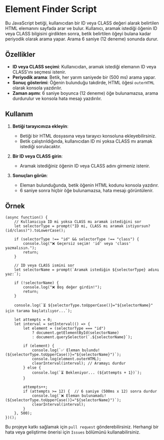 # Element Finder Script

Bu JavaScript betiği, kullanıcıdan bir ID veya CLASS değeri alarak belirtilen HTML elemanını sayfada arar ve bulur. Kullanıcı, aramak istediği öğenin ID veya CLASS bilgisini girdikten sonra, betik belirtilen öğeyi bulana kadar periyodik olarak arama yapar. Arama 6 saniye (12 deneme) sonunda durur.

## Özellikler

- **ID veya CLASS seçimi**: Kullanıcıdan, aramak istediği elemanın ID veya CLASS'ını seçmesi istenir.
- **Periyodik arama**: Betik, her yarım saniyede bir (500 ms) arama yapar.
- **Sonuç gösterimi**: Öğenin bulunduğu takdirde, HTML öğesi `outerHTML` olarak konsola yazdırılır.
- **Zaman aşımı**: 6 saniye boyunca (12 deneme) öğe bulunamazsa, arama durdurulur ve konsola hata mesajı yazdırılır.

## Kullanım

1. **Betiği tarayıcınıza ekleyin**:
    - Betiği bir HTML dosyasına veya tarayıcı konsoluna ekleyebilirsiniz.
    - Betik çalıştırıldığında, kullanıcıdan ID mi yoksa CLASS mı aramak istediği sorulacaktır.
    
2. **Bir ID veya CLASS girin**:
    - Aramak istediğiniz öğenin ID veya CLASS adını girmeniz istenir.
    
3. **Sonuçları görün**:
    - Eleman bulunduğunda, betik öğenin HTML kodunu konsola yazdırır.
    - 6 saniye sonra hiçbir öğe bulunamazsa, hata mesajı görüntülenir.

## Örnek

```
(async function() {
    // Kullanıcıya ID mi yoksa CLASS mı aramak istediğini sor
    let selectorType = prompt("ID mi, CLASS mı aramak istiyorsun? (id/class)").toLowerCase();

    if (selectorType !== "id" && selectorType !== "class") {
        console.log("❌ Geçersiz seçim! 'id' veya 'class' yazmalısın.");
        return;
    }

    // ID veya CLASS ismini sor
    let selectorName = prompt(`Aramak istediğin ${selectorType} adını yaz:`);

    if (!selectorName) {
        console.log("❌ Boş değer girdin!");
        return;
    }

    console.log(`⏳ ${selectorType.toUpperCase()}="${selectorName}" için tarama başlatılıyor...`);

    let attempts = 0;
    let interval = setInterval(() => {
        let element = (selectorType === "id") 
            ? document.getElementById(selectorName) 
            : document.querySelector(`.${selectorName}`);

        if (element) {
            console.log(`✅ Eleman bulundu! (${selectorType.toUpperCase()}="${selectorName}")`);
            console.log(element.outerHTML);
            clearInterval(interval); // Aramayı durdur
        } else {
            console.log(`⏳ Bekleniyor... (${attempts + 1})`);
        }

        attempts++;
        if (attempts >= 12) {  // 6 saniye (500ms x 12) sonra durdur
            console.log(`❌ Eleman bulunamadı! (${selectorType.toUpperCase()}="${selectorName}")`);
            clearInterval(interval);
        }
    }, 500);
})();

```


Bu projeye katkı sağlamak için ``` pull request ``` gönderebilirsiniz. Herhangi bir hata veya geliştirme önerisi için ``` Issues ``` bölümünü kullanabilirsiniz.
